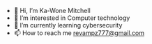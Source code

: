 - 👋 Hi, I’m Ka-Wone Mitchell
- 👀 I’m interested in Computer technology 
- 🌱 I’m currently learning cybersecurity
- 📫 How to reach me revampz777@gmail.com

<!---
NaikoTeki777/NaikoTeki777 is a ✨ special ✨ repository because its `README.md` (this file) appears on your GitHub profile.
You can click the Preview link to take a look at your changes.
--->
